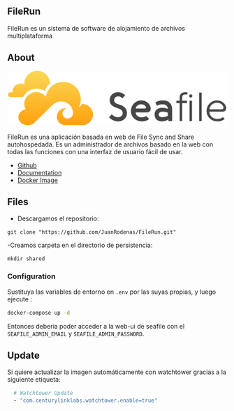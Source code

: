 ## FileRun
FileRun es un sistema de software de alojamiento de archivos multiplataforma

## About

<p align="center">
<img src="https://github.com/JuanRodenas/Seafile/blob/main/seafile.png" />
</p>

FileRun es una aplicación basada en web de File Sync and Share autohospedada. Es un administrador de archivos basado en la web con todas las funciones con una interfaz de usuario fácil de usar.

* [Github](https://github.com/filerun/docker)
* [Documentation](https://docs.filerun.com/docker)
* [Docker Image](https://hub.docker.com/r/filerun/filerun/)

## Files
- Descargamos el repositorio:
```
git clone "https://github.com/JuanRodenas/FileRun.git"
```
-Creamos carpeta en el directorio de persistencia:
```
mkdir shared
```

### Configuration
Sustituya las variables de entorno en `.env` por las suyas propias, y luego ejecute :

```bash
docker-compose up -d
```

Entonces debería poder acceder a la web-ui de seafile con el `SEAFILE_ADMIN_EMAIL` y `SEAFILE_ADMIN_PASSWORD`.

## Update
Si quiere actualizar la imagen automáticamente con watchtower gracias a la siguiente etiqueta:

```yaml
  # Watchtower Update
  - "com.centurylinklabs.watchtower.enable=true"
```
